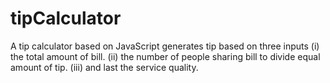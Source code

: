 # tipCalculator
A tip calculator based on JavaScript generates tip based on three inputs (i) the total amount of bill. (ii) the number of people sharing bill to divide equal amount of tip. (iii) and last the service quality.
